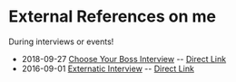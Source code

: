 # External References on me

During interviews or events!

- 2018-09-27 [Choose Your Boss Interview](./external/2018-09-27-cyb.md) -- [Direct Link](https://blog.chooseyourboss.com/2018/09/27/interview-de-lequipe-du-devfest-nantes-2018/)
- 2016-09-01 [Externatic Interview](./external/2016-09-01-externatic.md) -- [Direct Link](https://www.externatic.fr/blog/interview-tech-2-julien-landure-822/)